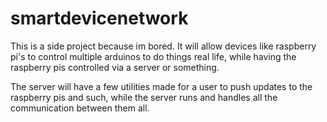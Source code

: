 # smartdevicenetwork
This is a side project because im bored. It will allow devices like raspberry pi's to control multiple arduinos to do things real life, while having the raspberry pis controlled via a server or something.

The server will have a few utilities made for a user to push updates to the raspberry pis and such, while the server runs and handles all the communication between them all.
